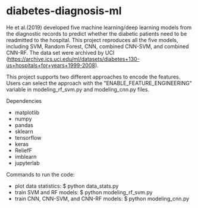 # diabetes-diagnosis-ml
He et al.(2019) developed five machine learning/deep learning models from the diagnostic records to predict whether the diabetic patients need to be readmitted to the hospital. This project reproduces all the five models, including SVM, Random Forest, CNN, combined CNN-SVM, and combined CNN-RF. The data set were archived by UCI (https://archive.ics.uci.edu/ml/datasets/diabetes+130-us+hospitals+for+years+1999-2008).  

This project supports two different approaches to encode the features. Users can select the approach with the "ENABLE_FEATURE_ENGINEERING" variable in modeling_rf_svm.py and modeling_cnn.py files.

Dependencies
- matplotlib
- numpy
- pandas
- sklearn
- tensorflow
- keras
- ReliefF
- imblearn
- jupyterlab

Commands to run the code:
- plot data statistics: $ python data_stats.py
- train SVM and RF models: $ python modeling_rf_svm.py
- train CNN, CNN-SVM, and CNN-RF models: $ python modeling_cnn.py
